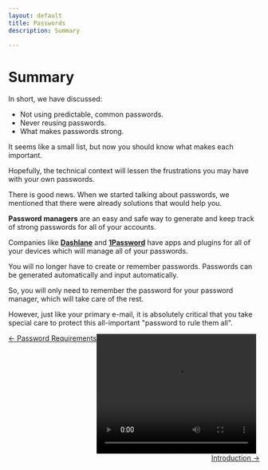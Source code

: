 ```yaml
---
layout: default
title: Passwords
description: Summary

---
```

# Summary

In short, we have discussed:

* Not using predictable, common passwords.
* Never reusing passwords.
* What makes passwords strong.

It seems like a small list, but now you should know what makes each important.

Hopefully, the technical context will lessen the frustrations you may have with your own passwords.

There is good news. When we started talking about passwords, we mentioned that there were already solutions that would help you.

**Password managers** are an easy and safe way to generate and keep track of strong passwords for all of your accounts.

Companies like [**Dashlane**](https://www.dashlane.com/) and [**1Password**](https://1password.com/families/) have apps and plugins for all of your devices which will manage all of your passwords.

You will no longer have to create or remember passwords. Passwords can be generated automatically and input automatically.

So, you will only need to remember the password for your password manager, which will take care of the rest.

However, just like your primary e-mail, it is absolutely critical that you take special care to protect this all-important "password to rule them all".


<video width="320" height="240" controls>
  <source src ="/HowPasswordsWork.mp4" type= "video/mp4">
</video>


 <span style="float:left;"> 
<a href="./password_requirements.html">← Password Requirements</a>
  </span> 
 <span style="float:right;">
  <a href="./phishing_introduction.html ">Introduction →</a>
  </span> 
<br />
<br />
